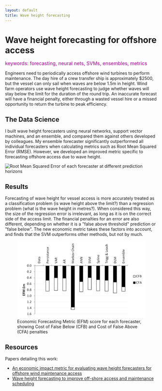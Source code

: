 ```yaml
---
layout: default
title: Wave height forecasting
---
```


# Wave height forecasting for offshore access

<div class="keywords" style="font-size: 16px; color: #a09; line-height: 1em; margin-bottom: 1em">
keywords: forecasting, neural nets, SVMs, ensembles, metrics
</div>

Engineers need to periodically access offshore wind turbines to perform maintenance. The day hire of a crew transfer ship is approximately $2500, but the vessel can only sail when waves are below 1.5m in height. Wind farm operators use wave height forecasting to judge whether waves will stay below the limit for the duration of the round trip. An inaccurate forecast will have a financial penalty, either through a wasted vessel hire or a missed opportunity to return the turbine to peak efficiency. 

## The Data Science

I built wave height forecasters using neural networks, support vector machines, and an ensemble, and compared them against others developed by colleagues. My ensemble forecaster significantly outperformed all individual forecasters when calculating metrics such as Root Mean Squared Error (RMSE). However, we developed an improved metric specific to forecasting offshore access due to wave height.

![Root Mean Squared Error of each forecaster at different prediction
horizons](/portfolio/assets/RMSE.png)

## Results

Forecasting of wave height for vessel access is more accurately treated as a classification problem (is wave height above the limit?) than a regression problem (what is the wave height in metres?). When considered this way, the size of the regression error is irrelevant, as long as it is on the correct side of the access limit. The financial penalties for an error are also different, depending on whether it is a "false above threshold" prediction or "false below". The new economic metric takes these factors into account, and finds that the SVM outperforms other methods, but not by much.

<figure>
<img src="/portfolio/assets/Econ.png" alt="Economic score of each
forecaster">
<figcaption>Economic Forecasting Metric (EFM) score for each forecaster,
showing Cost of False Below (CFB) and Cost of False Above (CFA) penalties</figcaption>
</figure>

## Resources

Papers detailing this work:

- [An economic impact metric for evaluating wave height forecasters for offshore wind maintenance access][journal]
- [Wave height forecasting to improve off-shore access and maintenance scheduling][conf]

[journal]:  http://strathprints.strath.ac.uk/51047/
[conf]:     http://strathprints.strath.ac.uk/44744/

